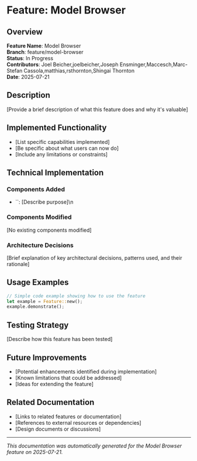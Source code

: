 # Feature: Model Browser

## Overview

**Feature Name**: Model Browser  
**Branch**: feature/model-browser  
**Status**: In Progress  
**Contributors**: Joel Beicher,joelbeicher,Joseph Ensminger,Maccesch,Marc-Stefan Cassola,matthias,rsthornton,Shingai Thornton  
**Date**: 2025-07-21

## Description

[Provide a brief description of what this feature does and why it's valuable]

## Implemented Functionality

- [List specific capabilities implemented]
- [Be specific about what users can now do]
- [Include any limitations or constraints]

## Technical Implementation

### Components Added

- ``: [Describe purpose]\n

### Components Modified

[No existing components modified]

### Architecture Decisions

[Brief explanation of key architectural decisions, patterns used, and their rationale]

## Usage Examples

```rust
// Simple code example showing how to use the feature
let example = Feature::new();
example.demonstrate();
```

## Testing Strategy

[Describe how this feature has been tested]

## Future Improvements

- [Potential enhancements identified during implementation]
- [Known limitations that could be addressed]
- [Ideas for extending the feature]

## Related Documentation

- [Links to related features or documentation]
- [References to external resources or dependencies]
- [Design documents or discussions]

---

_This documentation was automatically generated for the Model Browser feature on 2025-07-21._

